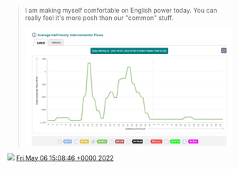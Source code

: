 > I am making myself comfortable on English power today\. You can really feel it's more posh than our "common" stuff\. 
> 
> ![](../../media/1522594226860707843-FSFXV1-WYAMLdQa.jpg)

<img src="../../media/tweet.ico" width="12" /> [Fri May 06 15:08:46 +0000 2022](https://twitter.com/DromerDenker/status/1522594226860707843)